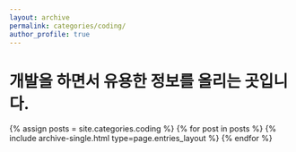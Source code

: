 ```yaml
---
layout: archive
permalink: categories/coding/
author_profile: true
---
```


# 개발을 하면서 유용한 정보를 올리는 곳입니다.

{% assign posts = site.categories.coding %}
{% for post in posts %} {% include archive-single.html type=page.entries_layout %} {% endfor %}